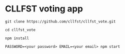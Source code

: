 # CLLFST voting app

```
git clone https://github.com/cllfst/cllfst_vote.git

cd cllfst_vote

npm install

PASSWORD=<your password> EMAIL=<your email> npm start
```
